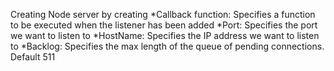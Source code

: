 Creating Node server by creating 
*Callback function: Specifies a function to be executed when the listener has been added
*Port: Specifies the port we want to listen to
*HostName: Specifies the IP address we want to listen to
*Backlog: Specifies the max length of the queue of pending connections. Default 511
